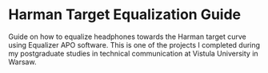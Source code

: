 # Harman Target Equalization Guide

Guide on how to equalize headphones towards the Harman target curve using Equalizer APO software. This is one of the projects I completed during my postgraduate studies in technical communication at Vistula University in Warsaw.
